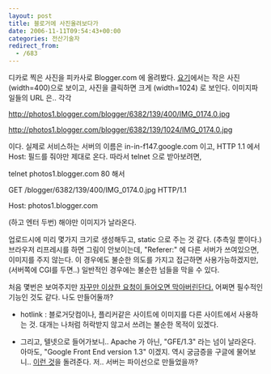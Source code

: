 ```yaml
---
layout: post
title: 블로거에 사진올려보다가
date: 2006-11-11T09:54:43+00:00
categories: 전산기술자
redirect_from:
  - /683
---
```


디카로 찍은 사진을 피카사로 Blogger.com 에 올려봤다. <a href=http://jintopark.blogspot.com/2006/11/test.html target=bb>요기</a>에서는 작은 사진(width=400)으로 보이고, 사진을 클릭하면 크게 (width=1024) 로 보인다. 이미지파일들의 URL 은.. 각각

http://photos1.blogger.com/blogger/6382/139/400/IMG_0174.0.jpg

http://photos1.blogger.com/blogger/6382/139/1024/IMG_0174.0.jpg

이다. 실제로 서비스하는 서버의 이름은 in-in-f147.google.com 이고, HTTP 1.1 에서 Host: 필드를 줘야만 제대로 온다. 따라서 telnet 으로 받아보려면,

telnet photos1.blogger.com 80 해서

GET /blogger/6382/139/400/IMG_0174.0.jpg HTTP/1.1

Host: photos1.blogger.com

(하고 엔터 두번) 해야만 이미지가 날라온다.

업로드시에 미리 몇가지 크기로 생성해두고, static 으로 주는 것 같다. (추측일 뿐이다.) 브라우저 리프레시를 하면 그림이 안보이는데, "Referer:" 에 다른 서버가 쓰여있으면, 이미지를 주지 않는다. 이 경우에도 불순한 의도를 가지고 접근하면 사용가능하겠지만, (서버쪽에 CGI를 두면..) 일반적인 경우에는 불순한 넘들을 막을 수 있다.

처음 몇번은 보여주지만 <a target=bb href=http://www.webbleyou.com/2006-07-19-moving-images-from-blogger-to-wordpress>자꾸만 이상한 요청이 들어오면 막아버린단다.</a> 어쩌면 필수적인 기능인 것도 같다. 나도 만들어둘까?

* hotlink : 블로거닷컴이나, 플리커같은 사이트에 이미지를 다른 사이트에서 사용하는 것. 대개는 나처럼 허락받지 않고서 쓰려는 불순한 목적이 있겠다.

* 그리고, 텔넷으로 들어가보니.. Apache 가 아닌, "GFE/1.3" 라는 넘이 날라온다. 아마도, "Google Front End version 1.3" 이겠지. 역시 궁금증을 구글에 물어보니.. <a target=bb href=http://www.dotcomunderground.com/blogs/2006/09/02/gws21-google-web-server/>이런 것</a>을 돌려준다. 저.. 서버는 파이선으로 만들었을까?
